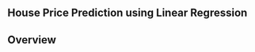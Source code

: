 **House Price Prediction using Linear Regression**
-----------------------------------------------------------
**Overview**
-----------------------------------------------------------
